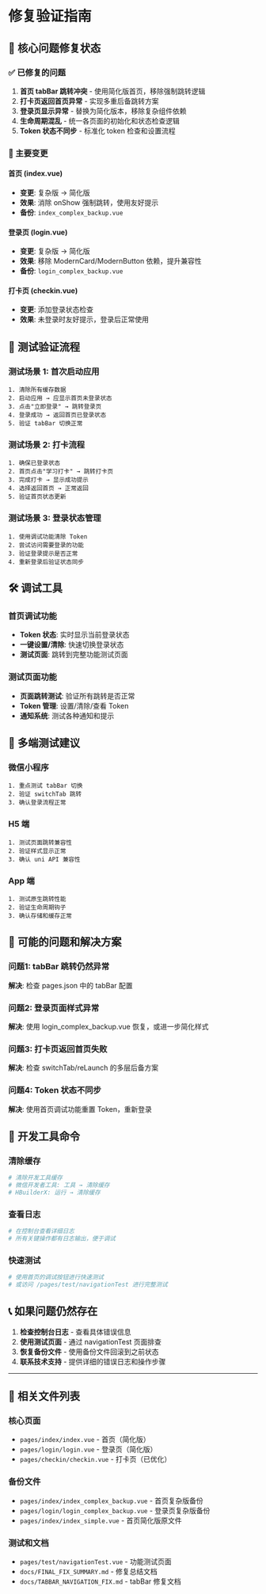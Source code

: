 # 修复验证指南

## 🎯 核心问题修复状态

### ✅ 已修复的问题

1. **首页 tabBar 跳转冲突** - 使用简化版首页，移除强制跳转逻辑
2. **打卡页返回首页异常** - 实现多重后备跳转方案
3. **登录页显示异常** - 替换为简化版本，移除复杂组件依赖
4. **生命周期混乱** - 统一各页面的初始化和状态检查逻辑
5. **Token 状态不同步** - 标准化 token 检查和设置流程

### 🔄 主要变更

#### 首页 (index.vue)
- **变更**: 复杂版 → 简化版
- **效果**: 消除 onShow 强制跳转，使用友好提示
- **备份**: `index_complex_backup.vue`

#### 登录页 (login.vue) 
- **变更**: 复杂版 → 简化版
- **效果**: 移除 ModernCard/ModernButton 依赖，提升兼容性
- **备份**: `login_complex_backup.vue`

#### 打卡页 (checkin.vue)
- **变更**: 添加登录状态检查
- **效果**: 未登录时友好提示，登录后正常使用

## 🧪 测试验证流程

### 测试场景 1: 首次启动应用
```
1. 清除所有缓存数据
2. 启动应用 → 应显示首页未登录状态
3. 点击"立即登录" → 跳转登录页
4. 登录成功 → 返回首页已登录状态
5. 验证 tabBar 切换正常
```

### 测试场景 2: 打卡流程
```
1. 确保已登录状态
2. 首页点击"学习打卡" → 跳转打卡页
3. 完成打卡 → 显示成功提示
4. 选择返回首页 → 正常返回
5. 验证首页状态更新
```

### 测试场景 3: 登录状态管理
```
1. 使用调试功能清除 Token
2. 尝试访问需要登录的功能
3. 验证登录提示是否正常
4. 重新登录后验证状态同步
```

## 🛠️ 调试工具

### 首页调试功能
- **Token 状态**: 实时显示当前登录状态
- **一键设置/清除**: 快速切换登录状态
- **测试页面**: 跳转到完整功能测试页面

### 测试页面功能
- **页面跳转测试**: 验证所有跳转是否正常
- **Token 管理**: 设置/清除/查看 Token
- **通知系统**: 测试各种通知和提示

## 📱 多端测试建议

### 微信小程序
```
1. 重点测试 tabBar 切换
2. 验证 switchTab 跳转
3. 确认登录流程正常
```

### H5 端
```
1. 测试页面跳转兼容性
2. 验证样式显示正常
3. 确认 uni API 兼容性
```

### App 端
```
1. 测试原生跳转性能
2. 验证生命周期钩子
3. 确认存储和缓存正常
```

## 🚨 可能的问题和解决方案

### 问题1: tabBar 跳转仍然异常
**解决**: 检查 pages.json 中的 tabBar 配置

### 问题2: 登录页面样式异常
**解决**: 使用 login_complex_backup.vue 恢复，或进一步简化样式

### 问题3: 打卡页返回首页失败
**解决**: 检查 switchTab/reLaunch 的多层后备方案

### 问题4: Token 状态不同步
**解决**: 使用首页调试功能重置 Token，重新登录

## 🔧 开发工具命令

### 清除缓存
```bash
# 清除开发工具缓存
# 微信开发者工具: 工具 → 清除缓存
# HBuilderX: 运行 → 清除缓存
```

### 查看日志
```bash
# 在控制台查看详细日志
# 所有关键操作都有日志输出，便于调试
```

### 快速测试
```bash
# 使用首页的调试按钮进行快速测试
# 或访问 /pages/test/navigationTest 进行完整测试
```

## 📞 如果问题仍然存在

1. **检查控制台日志** - 查看具体错误信息
2. **使用测试页面** - 通过 navigationTest 页面排查
3. **恢复备份文件** - 使用备份文件回滚到之前状态
4. **联系技术支持** - 提供详细的错误日志和操作步骤

---

## 📂 相关文件列表

### 核心页面
- `pages/index/index.vue` - 首页（简化版）
- `pages/login/login.vue` - 登录页（简化版）
- `pages/checkin/checkin.vue` - 打卡页（已优化）

### 备份文件
- `pages/index/index_complex_backup.vue` - 首页复杂版备份
- `pages/login/login_complex_backup.vue` - 登录页复杂版备份
- `pages/index/index_simple.vue` - 首页简化版原文件

### 测试和文档
- `pages/test/navigationTest.vue` - 功能测试页面
- `docs/FINAL_FIX_SUMMARY.md` - 修复总结文档
- `docs/TABBAR_NAVIGATION_FIX.md` - tabBar 修复文档
